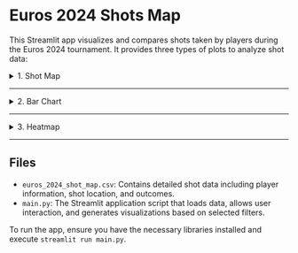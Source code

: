 # Euros 2024 Shots Map

This Streamlit app visualizes and compares shots taken by players during the Euros 2024 tournament. It provides three types of plots to analyze shot data:

<details>
  <summary>1. Shot Map</summary>

  Displays shot locations on a pitch map with varying sizes for expected goals (xG) and colors indicating goals or misses.
  
  eg : ![image](https://github.com/user-attachments/assets/eaf8fd94-27a9-4a0e-96a0-67a828ee90eb)
  
</details>

-----------------------------------------------------------------------------------------------------------------------------------------------------------------------------

<details>
  <summary>2. Bar Chart</summary>

  Compares the number of shots taken by each player in a selected nation.
  
  eg : ![image](https://github.com/user-attachments/assets/ae7771e6-d6d8-44fa-9fa2-507262fec660)
  
</details>

-----------------------------------------------------------------------------------------------------------------------------------------------------------------------------

<details>
  <summary>3. Heatmap</summary>

  Shows the density of shots across different areas of the pitch.
  
  eg : ![image](https://github.com/user-attachments/assets/412ea47f-f9db-49c7-be83-de74aa617c6f)
  
</details>

-----------------------------------------------------------------------------------------------------------------------------------------------------------------------------

## Files

- `euros_2024_shot_map.csv`: Contains detailed shot data including player information, shot location, and outcomes.
- `main.py`: The Streamlit application script that loads data, allows user interaction, and generates visualizations based on selected filters.

To run the app, ensure you have the necessary libraries installed and execute `streamlit run main.py`.
